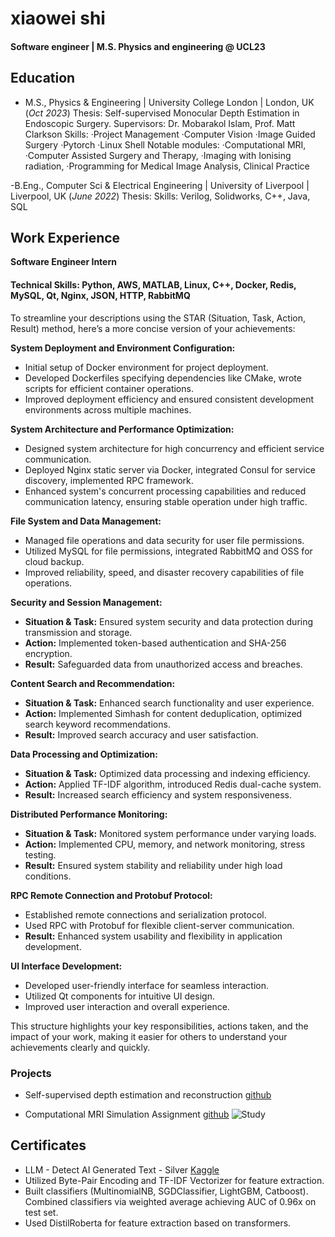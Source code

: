 # xiaowei shi 

#### Software engineer | M.S. Physics and engineering @ UCL23


## Education
- M.S., Physics & Engineering | University College London | London, UK (_Oct 2023_)
Thesis: Self-supervised Monocular Depth Estimation in Endoscopic Surgery. Supervisors: Dr. Mobarakol Islam, Prof. Matt Clarkson
Skills: ·Project Management ·Computer Vision ·Image Guided Surgery  ·Pytorch ·Linux Shell
Notable modules: ·Computational MRI, ·Computer Assisted Surgery and Therapy, ·Imaging with Ionising radiation, ·Programming for Medical Image Analysis,
Clinical Practice

-B.Eng., Computer Sci & Electrical Engineering | University of Liverpool | Liverpool, UK (_June 2022_)
Thesis: 
Skills: Verilog, Solidworks, C++, Java, SQL


## Work Experience
**Software Engineer Intern**
#### Technical Skills: Python, AWS, MATLAB, Linux, C++, Docker, Redis, MySQL, Qt, Nginx, JSON, HTTP, RabbitMQ

To streamline your descriptions using the STAR (Situation, Task, Action, Result) method, here’s a more concise version of your achievements:

**System Deployment and Environment Configuration:**
- Initial setup of Docker environment for project deployment.
- Developed Dockerfiles specifying dependencies like CMake, wrote scripts for efficient container operations.
- Improved deployment efficiency and ensured consistent development environments across multiple machines.

**System Architecture and Performance Optimization:**
- Designed system architecture for high concurrency and efficient service communication.
- Deployed Nginx static server via Docker, integrated Consul for service discovery, implemented RPC framework.
- Enhanced system's concurrent processing capabilities and reduced communication latency, ensuring stable operation under high traffic.

**File System and Data Management:**
- Managed file operations and data security for user file permissions.
- Utilized MySQL for file permissions, integrated RabbitMQ and OSS for cloud backup.
- Improved reliability, speed, and disaster recovery capabilities of file operations.

**Security and Session Management:**
- **Situation & Task:** Ensured system security and data protection during transmission and storage.
- **Action:** Implemented token-based authentication and SHA-256 encryption.
- **Result:** Safeguarded data from unauthorized access and breaches.

**Content Search and Recommendation:**
- **Situation & Task:** Enhanced search functionality and user experience.
- **Action:** Implemented Simhash for content deduplication, optimized search keyword recommendations.
- **Result:** Improved search accuracy and user satisfaction.

**Data Processing and Optimization:**
- **Situation & Task:** Optimized data processing and indexing efficiency.
- **Action:** Applied TF-IDF algorithm, introduced Redis dual-cache system.
- **Result:** Increased search efficiency and system responsiveness.

**Distributed Performance Monitoring:**
- **Situation & Task:** Monitored system performance under varying loads.
- **Action:** Implemented CPU, memory, and network monitoring, stress testing.
- **Result:** Ensured system stability and reliability under high load conditions.

**RPC Remote Connection and Protobuf Protocol:**
- Established remote connections and serialization protocol.
- Used RPC with Protobuf for flexible client-server communication.
- **Result:** Enhanced system usability and flexibility in application development.

**UI Interface Development:**
- Developed user-friendly interface for seamless interaction.
- Utilized Qt components for intuitive UI design.
- Improved user interaction and overall experience.

This structure highlights your key responsibilities, actions taken, and the impact of your work, making it easier for others to understand your achievements clearly and quickly.

### Projects 
- Self-supervised depth estimation and reconstruction
[github](https://xiaowshi.github.io/Long-Term_Reprojection_Loss/)

- Computational MRI Simulation Assignment
[github](https://xiaowshi.github.io/Computational_MRI/)
![Study](/assets/img/bike_study.jpeg)


## Certificates
- LLM - Detect AI Generated Text - Silver [Kaggle](https://www.kaggle.com/itsshi/competitions)
- Utilized Byte-Pair Encoding and TF-IDF Vectorizer for feature extraction.
- Built classifiers (MultinomialNB, SGDClassifier, LightGBM, Catboost).
Combined classifiers via weighted average achieving AUC of 0.96x on test set.
- Used DistilRoberta for feature extraction based on transformers.


